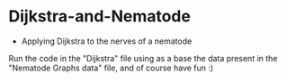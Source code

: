 # Dijkstra-and-Nematode
- Applying Dijkstra to the nerves of a nematode

Run the code in the "Dijkstra" file using as a base the data present in the "Nematode Graphs data" file, and of course have fun :)
